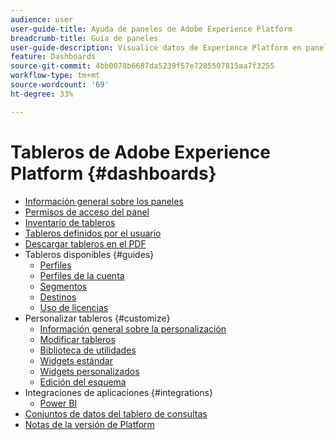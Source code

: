 ```yaml
---
audience: user
user-guide-title: Ayuda de paneles de Adobe Experience Platform
breadcrumb-title: Guía de paneles
user-guide-description: Visualice datos de Experience Platform en paneles personalizables.
feature: Dashboards
source-git-commit: 4bb0078b6687da5239f57e7285507815aa7f3255
workflow-type: tm+mt
source-wordcount: '69'
ht-degree: 33%

---
```



# Tableros de Adobe Experience Platform {#dashboards}

* [Información general sobre los paneles](home.md)
* [Permisos de acceso del panel](permissions.md)
* [Inventario de tableros](inventory.md)
* [Tableros definidos por el usuario](user-defined-dashboards.md)
* [Descargar tableros en el PDF](download.md)
* Tableros disponibles {#guides}
   * [Perfiles](guides/profiles.md)
   * [Perfiles de la cuenta](guides/account-profiles.md)
   * [Segmentos](guides/segments.md)
   * [Destinos](guides/destinations.md)
   * [Uso de licencias](guides/license-usage.md)
* Personalizar tableros {#customize}
   * [Información general sobre la personalización](customize/overview.md)
   * [Modificar tableros](customize/modify.md)
   * [Biblioteca de utilidades](customize/widget-library.md)
   * [Widgets estándar](customize/standard-widgets.md)
   * [Widgets personalizados](customize/custom-widgets.md)
   * [Edición del esquema](customize/edit-schema.md)
* Integraciones de aplicaciones {#integrations}
   * [Power BI](integrations/power-bi.md)
* [Conjuntos de datos del tablero de consultas](query.md)
* [Notas de la versión de Platform](https://www.adobe.com/go/platform-release-notes-en)